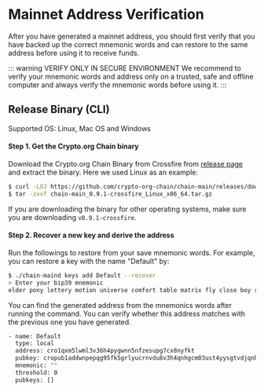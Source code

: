 # Mainnet Address Verification

After you have generated a mainnet address, you should first verify that you have backed up the correct mnemonic words and can restore to the same address before using it to receive funds.

::: warning VERIFY ONLY IN SECURE ENVIRONMENT
We recommend to verify your mnemonic words and address only on a trusted, safe and offline computer and always verify the mnemonic words before using it.
:::

## Release Binary (CLI)

Supported OS: Linux, Mac OS and Windows

#### Step 1. Get the Crypto.org Chain binary

Download the Crypto.org Chain Binary from Crossfire from [release page](https://github.com/crypto-org-chain/chain-main/releases/tag/v0.9.1-crossfire) and extract the binary. Here we used Linux as an example:

```bash
$ curl -LOJ https://github.com/crypto-org-chain/chain-main/releases/download/v0.9.1-crossfire/chain-main_0.9.1-crossfire_Linux_x86_64.tar.gz
$ tar -zxvf chain-main_0.9.1-crossfire_Linux_x86_64.tar.gz
```

If you are downloading the binary for other operating systems, make sure you are downloading `v0.9.1-crossfire`.

#### Step 2. Recover a new key and derive the address

Run the followings to restore from your save mnemonic words. For example, you can restore a key with the name "Default" by:

```bash
$ ./chain-maind keys add Default --recover
> Enter your bip39 mnemonic
elder pony lottery motion universe comfort table matrix fly close boy rival verify virus defy permit pottery summer tilt seek trip child defense success
```

You can find the generated address from the mnemonics words after running the command. You can verify whether this address matches with the previous one you have generated.
```bash
- name: Default
  type: local
  address: cro1qxm5lwml3v36h4pygwnn5nfzesupg7cx8nyfkt
  pubkey: cropub1addwnpepqg95fk5grlyucrnvdu8v3h4qnhgcm03ust4yysgtvdjqnh2ytmg6syjkav6
  mnemonic: ""
  threshold: 0
  pubkeys: []
```